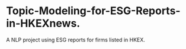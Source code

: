 # Topic-Modeling-for-ESG-Reports-in-HKEXnews.
A NLP project using ESG reports for firms listed in HKEX.
